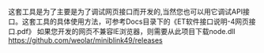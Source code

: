 这套工具是为了主要是为了调试网页接口而开发的,当然您也可以用它调试API接口。这套工具的具体使用方法，可参考Docs目录下的《ET软件接口说明-4网页接口.pdf》
如果您开发的网页不兼容IE浏览器，则需要从此项目下载node.dll https://github.com/weolar/miniblink49/releases 
